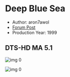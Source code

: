 # Deep Blue Sea

* Author: aron7awol
* [Forum Post](https://www.avsforum.com/threads/bass-eq-for-filtered-movies.2995212/post-58428640)
* Production Year: 1999

## DTS-HD MA 5.1

![img 0](https://i.imgur.com/Y7k4fuS.jpg)

![img 0](https://i.imgur.com/AXzk6Is.png)

